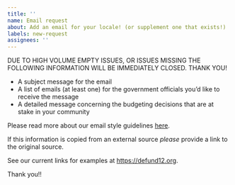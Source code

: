 ```yaml
---
title: ''
name: Email request
about: Add an email for your locale! (or supplement one that exists!)
labels: new-request
assignees: ''
---
```


DUE TO HIGH VOLUME EMPTY ISSUES, OR ISSUES MISSING THE FOLLOWING INFORMATION WILL BE IMMEDIATELY CLOSED. THANK YOU!

* A subject message for the email
* A list of emails (at least one) for the government officials you’d like to receive the message
* A detailed message concerning the budgeting decisions that are at stake in your community 

Please read more about our email style guidelines [here](https://github.com/teddywilson/defund12.org/blob/gh-pages/EMAIL_TEMPLATE_STYLE_GUIDE.md#email-template-style-guide).

If this information is copied from an external source *please* provide a link to the original source.

See our current links for examples at https://defund12.org.

Thank you!!
